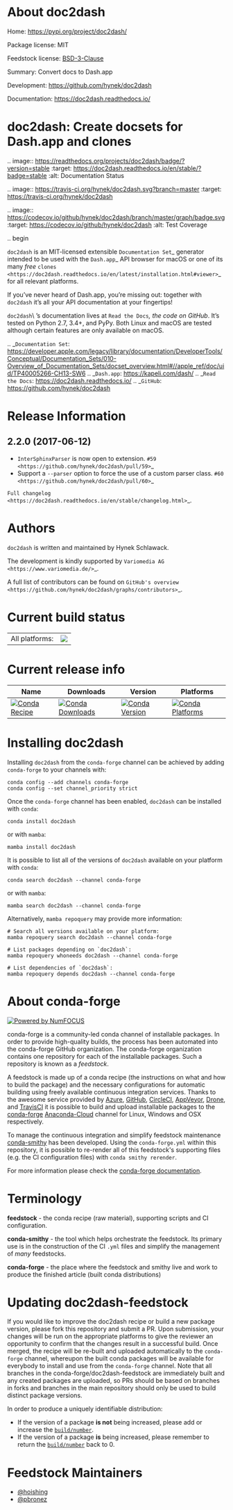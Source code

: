 About doc2dash
==============

Home: https://pypi.org/project/doc2dash/

Package license: MIT

Feedstock license: [BSD-3-Clause](https://github.com/conda-forge/doc2dash-feedstock/blob/main/LICENSE.txt)

Summary: Convert docs to Dash.app

Development: https://github.com/hynek/doc2dash

Documentation: https://doc2dash.readthedocs.io/

doc2dash: Create docsets for Dash.app and clones
================================================

.. image:: https://readthedocs.org/projects/doc2dash/badge/?version=stable
   :target: https://doc2dash.readthedocs.io/en/stable/?badge=stable
   :alt: Documentation Status

.. image:: https://travis-ci.org/hynek/doc2dash.svg?branch=master
   :target: https://travis-ci.org/hynek/doc2dash

.. image:: https://codecov.io/github/hynek/doc2dash/branch/master/graph/badge.svg
  :target: https://codecov.io/github/hynek/doc2dash
  :alt: Test Coverage

.. begin


``doc2dash`` is an MIT-licensed extensible `Documentation Set`_ generator intended to be used with the `Dash.app`_ API browser for macOS or one of its many *free* `clones <https://doc2dash.readthedocs.io/en/latest/installation.html#viewer>`_ for all relevant platforms.

If you’ve never heard of Dash.app, you’re missing out:
together with ``doc2dash`` it’s all your API documentation at your fingertips!

``doc2dash``\ ’s documentation lives at `Read the Docs`_, the code on GitHub_.
It’s tested on Python 2.7, 3.4+, and PyPy.
Both Linux and macOS are tested although certain features are only available on macOS.


.. _`Documentation Set`: https://developer.apple.com/legacy/library/documentation/DeveloperTools/Conceptual/Documentation_Sets/010-Overview_of_Documentation_Sets/docset_overview.html#//apple_ref/doc/uid/TP40005266-CH13-SW6
.. _`Dash.app`: https://kapeli.com/dash/
.. _`Read the Docs`: https://doc2dash.readthedocs.io/
.. _`GitHub`:  https://github.com/hynek/doc2dash


Release Information
===================

2.2.0 (2017-06-12)
------------------

- ``InterSphinxParser`` is now open to extension.
  `#59 <https://github.com/hynek/doc2dash/pull/59>`_
- Support a ``--parser`` option to force the use of a custom parser class.
  `#60 <https://github.com/hynek/doc2dash/pull/60>`_

`Full changelog <https://doc2dash.readthedocs.io/en/stable/changelog.html>`_.

Authors
=======

``doc2dash`` is written and maintained by Hynek Schlawack.

The development is kindly supported by `Variomedia AG <https://www.variomedia.de/>`_.

A full list of contributors can be found on `GitHub's overview <https://github.com/hynek/doc2dash/graphs/contributors>`_.




Current build status
====================


<table><tr><td>All platforms:</td>
    <td>
      <a href="https://dev.azure.com/conda-forge/feedstock-builds/_build/latest?definitionId=3883&branchName=main">
        <img src="https://dev.azure.com/conda-forge/feedstock-builds/_apis/build/status/doc2dash-feedstock?branchName=main">
      </a>
    </td>
  </tr>
</table>

Current release info
====================

| Name | Downloads | Version | Platforms |
| --- | --- | --- | --- |
| [![Conda Recipe](https://img.shields.io/badge/recipe-doc2dash-green.svg)](https://anaconda.org/conda-forge/doc2dash) | [![Conda Downloads](https://img.shields.io/conda/dn/conda-forge/doc2dash.svg)](https://anaconda.org/conda-forge/doc2dash) | [![Conda Version](https://img.shields.io/conda/vn/conda-forge/doc2dash.svg)](https://anaconda.org/conda-forge/doc2dash) | [![Conda Platforms](https://img.shields.io/conda/pn/conda-forge/doc2dash.svg)](https://anaconda.org/conda-forge/doc2dash) |

Installing doc2dash
===================

Installing `doc2dash` from the `conda-forge` channel can be achieved by adding `conda-forge` to your channels with:

```
conda config --add channels conda-forge
conda config --set channel_priority strict
```

Once the `conda-forge` channel has been enabled, `doc2dash` can be installed with `conda`:

```
conda install doc2dash
```

or with `mamba`:

```
mamba install doc2dash
```

It is possible to list all of the versions of `doc2dash` available on your platform with `conda`:

```
conda search doc2dash --channel conda-forge
```

or with `mamba`:

```
mamba search doc2dash --channel conda-forge
```

Alternatively, `mamba repoquery` may provide more information:

```
# Search all versions available on your platform:
mamba repoquery search doc2dash --channel conda-forge

# List packages depending on `doc2dash`:
mamba repoquery whoneeds doc2dash --channel conda-forge

# List dependencies of `doc2dash`:
mamba repoquery depends doc2dash --channel conda-forge
```


About conda-forge
=================

[![Powered by
NumFOCUS](https://img.shields.io/badge/powered%20by-NumFOCUS-orange.svg?style=flat&colorA=E1523D&colorB=007D8A)](https://numfocus.org)

conda-forge is a community-led conda channel of installable packages.
In order to provide high-quality builds, the process has been automated into the
conda-forge GitHub organization. The conda-forge organization contains one repository
for each of the installable packages. Such a repository is known as a *feedstock*.

A feedstock is made up of a conda recipe (the instructions on what and how to build
the package) and the necessary configurations for automatic building using freely
available continuous integration services. Thanks to the awesome service provided by
[Azure](https://azure.microsoft.com/en-us/services/devops/), [GitHub](https://github.com/),
[CircleCI](https://circleci.com/), [AppVeyor](https://www.appveyor.com/),
[Drone](https://cloud.drone.io/welcome), and [TravisCI](https://travis-ci.com/)
it is possible to build and upload installable packages to the
[conda-forge](https://anaconda.org/conda-forge) [Anaconda-Cloud](https://anaconda.org/)
channel for Linux, Windows and OSX respectively.

To manage the continuous integration and simplify feedstock maintenance
[conda-smithy](https://github.com/conda-forge/conda-smithy) has been developed.
Using the ``conda-forge.yml`` within this repository, it is possible to re-render all of
this feedstock's supporting files (e.g. the CI configuration files) with ``conda smithy rerender``.

For more information please check the [conda-forge documentation](https://conda-forge.org/docs/).

Terminology
===========

**feedstock** - the conda recipe (raw material), supporting scripts and CI configuration.

**conda-smithy** - the tool which helps orchestrate the feedstock.
                   Its primary use is in the construction of the CI ``.yml`` files
                   and simplify the management of *many* feedstocks.

**conda-forge** - the place where the feedstock and smithy live and work to
                  produce the finished article (built conda distributions)


Updating doc2dash-feedstock
===========================

If you would like to improve the doc2dash recipe or build a new
package version, please fork this repository and submit a PR. Upon submission,
your changes will be run on the appropriate platforms to give the reviewer an
opportunity to confirm that the changes result in a successful build. Once
merged, the recipe will be re-built and uploaded automatically to the
`conda-forge` channel, whereupon the built conda packages will be available for
everybody to install and use from the `conda-forge` channel.
Note that all branches in the conda-forge/doc2dash-feedstock are
immediately built and any created packages are uploaded, so PRs should be based
on branches in forks and branches in the main repository should only be used to
build distinct package versions.

In order to produce a uniquely identifiable distribution:
 * If the version of a package **is not** being increased, please add or increase
   the [``build/number``](https://docs.conda.io/projects/conda-build/en/latest/resources/define-metadata.html#build-number-and-string).
 * If the version of a package **is** being increased, please remember to return
   the [``build/number``](https://docs.conda.io/projects/conda-build/en/latest/resources/define-metadata.html#build-number-and-string)
   back to 0.

Feedstock Maintainers
=====================

* [@hoishing](https://github.com/hoishing/)
* [@pbronez](https://github.com/pbronez/)

